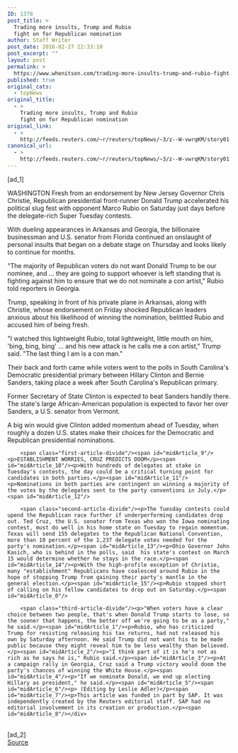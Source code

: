 ```yaml
---
ID: 1378
post_title: >
  Trading more insults, Trump and Rubio
  fight on for Republican nomination
author: Staff Writer
post_date: 2016-02-27 22:33:10
post_excerpt: ""
layout: post
permalink: >
  https://www.whenitson.com/trading-more-insults-trump-and-rubio-fight-on-for-republican-nomination/
published: true
original_cats:
  - topNews
original_title:
  - >
    Trading more insults, Trump and Rubio
    fight on for Republican nomination
original_link:
  - >
    http://feeds.reuters.com/~r/reuters/topNews/~3/z--W-vwrqKM/story01.htm
canonical_url:
  - >
    http://feeds.reuters.com/~r/reuters/topNews/~3/z--W-vwrqKM/story01.htm
---
```

 [ad_1]
<br><div id="articleText">
<span id="midArticle_start"/>

<span id="midArticle_0"/><span class="focusParagraph" readability="5"><p><span class="articleLocation">WASHINGTON</span> Fresh from an endorsement by New Jersey Governor Chris Christie, Republican presidential front-runner Donald Trump accelerated his political slug fest with opponent Marco Rubio on Saturday just days before the delegate-rich Super Tuesday contests.</p></span><span id="midArticle_1"/><p>With dueling appearances in Arkansas and Georgia, the billionaire businessman and U.S. senator from Florida continued an onslaught of personal insults that began on a debate stage on Thursday and looks likely to continue for months.</p><span id="midArticle_2"/><p>"The majority of Republican voters do not want Donald Trump to be our nominee, and ... they are going to support whoever is left standing that is fighting against him to ensure that we do not nominate a con artist," Rubio told reporters in Georgia.</p><span id="midArticle_3"/><p>Trump, speaking in front of his private plane in Arkansas, along with Christie, whose endorsement on Friday shocked Republican leaders anxious about his likelihood of winning the nomination, belittled Rubio and accused him of being fresh.</p><span id="midArticle_4"/><p>"I watched this lightweight Rubio, total lightweight, little mouth on him, 'bing, bing, bing' ... and his new attack is he calls me a con artist," Trump said. "The last thing I am is a con man."</p><span id="midArticle_5"/><p>Their back and forth came while voters went to the polls in South Carolina's Democratic presidential primary between Hillary Clinton and Bernie Sanders, taking place a week after South Carolina's Republican primary.</p><span id="midArticle_6"/><p>Former Secretary of State Clinton is expected to beat Sanders handily there. The state's large African-American population is expected to favor her over Sanders, a U.S. senator from Vermont. </p><span id="midArticle_7"/><p>A big win would give Clinton added momentum ahead of Tuesday, when roughly a dozen U.S. states make their choices for the Democratic and Republican presidential nominations. </p><span id="midArticle_8"/>
        
        <span class="first-article-divide"/><span id="midArticle_9"/><p>ESTABLISHMENT WORRIES, CRUZ PREDICTS DOOM</p><span id="midArticle_10"/><p>With hundreds of delegates at stake in Tuesday's contests, the day could be a critical turning point for candidates in both parties.</p><span id="midArticle_11"/><p>Nominations in both parties are contingent on winning a majority of the votes by the delegates sent to the party conventions in July.</p><span id="midArticle_12"/>
        
        <span class="second-article-divide"/><p>The Tuesday contests could upend the Republican race further if underperforming candidates drop out. Ted Cruz, the U.S. senator from Texas who won the Iowa nominating contest, must do well in his home state on Tuesday to regain momentum. Texas will send 155 delegates to the Republican National Convention, more than 10 percent of the 1,237 delegate votes needed for the party's nomination.</p><span id="midArticle_13"/><p>Ohio Governor John Kasich, who is behind in the polls, said  his state's contest on March 15 would determine whether he stays in the race.</p><span id="midArticle_14"/><p>With the high-profile exception of Christie, many "establishment" Republicans have coalesced around Rubio in the hope of stopping Trump from gaining their party's mantle in the general election.</p><span id="midArticle_15"/><p>Rubio stopped short of calling on his fellow candidates to drop out on Saturday.</p><span id="midArticle_0"/>
        
        <span class="third-article-divide"/><p>"When voters have a clear choice between two people, that's when Donald Trump starts to lose, so the sooner that happens, the better off we're going to be as a party," he said.</p><span id="midArticle_1"/><p>Rubio, who has criticized Trump for resisting releasing his tax returns, had not released his own by Saturday afternoon. He said Trump did not want his to be made public because they might reveal him to be less wealthy than believed.</p><span id="midArticle_2"/><p>"I think part of it is he's not as rich as he says he is," Rubio said.</p><span id="midArticle_3"/><p>At a campaign rally in Georgia, Cruz said a Trump victory would doom the party's chances of winning the White House.</p><span id="midArticle_4"/><p>"If we nominate Donald, we end up electing Hillary as president," he said.</p><span id="midArticle_5"/><span id="midArticle_6"/><p> (Editing by Leslie Adler)</p><span id="midArticle_7"/><p>This article was funded in part by SAP. It was independently created by the Reuters editorial staff. SAP had no editorial involvement in its creation or production.</p><span id="midArticle_8"/></div>
<br>[ad_2]
<br><a href="http://feeds.reuters.com/~r/reuters/topNews/~3/z--W-vwrqKM/story01.htm">Source </a>
